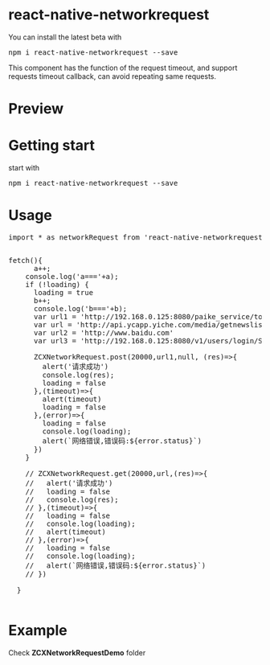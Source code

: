 # react-native-networkrequest
<p>
You can install the latest beta with 
<pre>
npm i react-native-networkrequest --save
</pre>
This component has the function of the request timeout, and support requests timeout callback, can avoid repeating same requests.
</p>
<h1>Preview</h1>

<h1>Getting start</h1>
<p>
start with 
<pre>npm i react-native-networkrequest --save</pre>
</p>
<h1>Usage</h1>
<pre>
import * as networkRequest from 'react-native-networkrequest'
</pre>

<pre>

fetch(){
      a++;
    console.log('a==='+a);
    if (!loading) {
      loading = true
      b++;
      console.log('b==='+b);
      var url1 = 'http://192.168.0.125:8080/paike_service/tour/getTourList/userName/13269661186/model/1'
      var url = 'http://api.ycapp.yiche.com/media/getnewslist?pageindex=1&pagesize=20'
      var url2 = 'http://www.baidu.com'
      var url3 = 'http://192.168.0.125:8080/v1/users/login/SunY/123456/uniway'

      ZCXNetworkRequest.post(20000,url1,null, (res)=>{
        alert('请求成功')
        console.log(res);
        loading = false
      },(timeout)=>{
        alert(timeout)
        loading = false
      },(error)=>{
        loading = false
        console.log(loading);
        alert(`网络错误,错误码:${error.status}`)
      })
    }

    // ZCXNetworkRequest.get(20000,url,(res)=>{
    //   alert('请求成功')
    //   loading = false
    //   console.log(res);
    // },(timeout)=>{
    //   loading = false
    //   console.log(loading);
    //   alert(timeout)
    // },(error)=>{
    //   loading = false
    //   console.log(loading);
    //   alert(`网络错误,错误码:${error.status}`)
    // })

  }

</pre>

<h1>Example</h1>
Check  
<strong>ZCXNetworkRequestDemo</strong>
 folder
